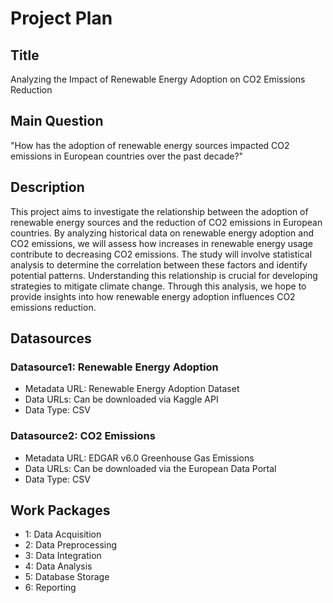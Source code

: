 # Project Plan

## Title
Analyzing the Impact of Renewable Energy Adoption on CO2 Emissions Reduction

## Main Question
"How has the adoption of renewable energy sources impacted CO2 emissions in European countries over the past decade?"

## Description
This project aims to investigate the relationship between the adoption of renewable energy sources and the reduction of CO2 emissions in European countries. By analyzing historical data on renewable energy adoption and CO2 emissions, we will assess how increases in renewable energy usage contribute to decreasing CO2 emissions. The study will involve statistical analysis to determine the correlation between these factors and identify potential patterns. Understanding this relationship is crucial for developing strategies to mitigate climate change. Through this analysis, we hope to provide insights into how renewable energy adoption influences CO2 emissions reduction.

## Datasources
### Datasource1:  Renewable Energy Adoption
* Metadata URL: Renewable Energy Adoption Dataset
* Data URLs: Can be downloaded via Kaggle API
* Data Type: CSV
### Datasource2: CO2 Emissions
* Metadata URL: EDGAR v6.0 Greenhouse Gas Emissions
* Data URLs: Can be downloaded via the European Data Portal
* Data Type: CSV
## Work Packages
* 1: Data Acquisition
* 2: Data Preprocessing
* 3: Data Integration
* 4: Data Analysis
* 5: Database Storage
* 6: Reporting
